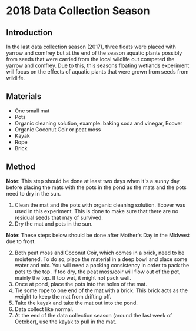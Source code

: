 <!--
.. title: Experiments
.. slug: experiments
.. date: 2018-12-15 11:19:45 UTC-05:00
.. tags: 
.. category: 
.. link: 
.. description: 
.. type: text
-->

# 2018 Data Collection Season

## Introduction

In the last data collection season (2017), three floats were placed with yarrow and comfrey but at the end of the season aquatic plants possibly from seeds that were carried from the local wildlife out competed the yarrow and comfrey.  Due to this, this seasons floating wetlands experiment will focus on the effects of aquatic plants that were grown from seeds from wildlife.

## Materials

- One small mat
- Pots
- Organic cleaning solution, example: baking soda and vinegar, Ecover
- Organic Coconut Coir or peat moss
- Kayak
- Rope
- Brick

## Method

**Note:** This step should be done at least two days when it's a sunny day before placing the mats with the pots in the pond as the mats and the pots need to dry in the sun.

1. Clean the mat and the pots with organic cleaning solution. Ecover was used in this experiment. This is done to make sure that there are no residual seeds that may of survived.
2. Dry the mat and pots in the sun.

**Note**: These steps below should be done after Mother's Day in the Midwest due to frost.

2. Both peat moss and Coconut Coir, which comes in a brick, need to be moistened. To do so, place the material in a deep bowl and place  some water and mix. You will need a packing consistency in order to pack the pots to the top. If too dry, the peat moss/coir will flow out of the pot, mainly the top.  If too wet, it might not pack well.  
3. Once at pond, place the pots into the holes of the mat.
4. Tie some rope to one end of the mat with a brick. This brick acts as the weight to keep the mat from drifting off.
5. Take the kayak and take the mat out into the pond.
6. Data collect like normal.
7. At the end of the data collection season (around the last week of October), use the kayak to pull in the mat.
